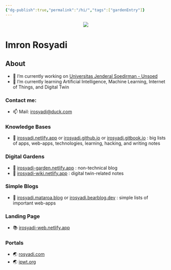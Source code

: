 ```yaml
---
{"dg-publish":true,"permalink":"/hi/","tags":["gardenEntry"]}
---
```



<p align="center">
  <img src="https://source.unsplash.com/100x100/?cat" />
</p>

# Imron Rosyadi

## About

- 🔭 I’m currently working on [Universitas Jenderal Soedirman - Unsoed](http://elektro.ft.unsoed.ac.id/imron-rosyadi/)
- 🌱 I’m currently learning Artificial Intelligence, Machine Learning, Internet of Things, and Digital Twin

### Contact me:

- 📫 Mail: irosyadi@duck.com

### Knowledge Bases

- 📕 [irosyadi.netlify.app](https://irosyadi.netlify.app) or [irosyadi.github.io](https://irosyadi.github.io) or [irosyadi.gitbook.io](https://irosyadi.gitbook.io) : big lists of apps, web-apps, technologies, learning, hacking, and writing notes

### Digital Gardens

- 📗 [irosyadi-garden.netlify.app](https://irosyadi-garden.netlify.app) : non-technical blog
- 📘 [irosyadi-wiki.netlify.app](https://irosyadi-wiki.netlify.app) : digital twin-related notes

### Simple Blogs

- 📑 [irosyadi.mataroa.blog](https://irosyadi.mataroa.blog) or [irosyadi.bearblog.dev](https://irosyadi.bearblog.dev) : simple lists of important web-apps

### Landing Page

- 📚 [irosyadi-web.netlify.app](https://irosyadi-web.netlify.app)

### Portals

- 🌏 [rosyadi.com](https://rosyadi.com)
- 🌏 [ipwt.org](https://ipwt.org)
